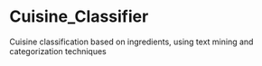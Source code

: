 # Cuisine_Classifier
Cuisine classification based on ingredients, using text mining and categorization techniques

